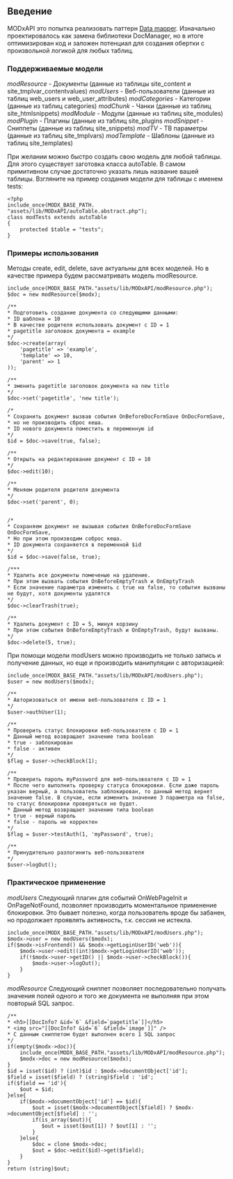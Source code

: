 ## Введение
MODxAPI это попытка реализовать паттерн [Data mapper](https://en.wikipedia.org/wiki/Data_mapper_pattern).
Изначально проектировалось как замена библиотеки DocManager, но в итоге оптимизирован код и заложен потенциал для создания обертки с произвольной логикой для любых таблиц.

### Поддерживаемые модели
*modResource* - Документы (данные из таблицы site_content и site_tmplvar_contentvalues)
*modUsers* - Веб-пользователи (данные из таблиц web_users и web_user_attributes)
*modCategories* - Категории (данные из таблиц categories)
*modChunk* - Чанки (данные из таблиц site_htmlsnippets)
*modModule* - Модули (данные из таблиц site_modules)
*modPlugin* - Плагины (данные из таблиц site_plugins
*modSnippet* - Сниппеты (данные из таблиц site_snippets)
*modTV* - ТВ параметры (данные из таблиц site_tmplvars)
*modTemplate* - Шаблоны (данные из таблиц site_templates)

При желании можно быстро создать свою модель для любой таблицы. Для этого существует заготовка класса autoTable. В самом примитивном случае достаточно указать лишь название вашей таблицы. Взгляните на пример создания модели для таблицы с именем tests:
```
<?php
include_once(MODX_BASE_PATH. "assets/lib/MODxAPI/autoTable.abstract.php");
class modTests extends autoTable
{
    protected $table = "tests";
}
```

### Примеры использования
Методы create, edit, delete, save актуальны для всех моделей. Но в качестве примера будем рассматривать модель modResource.

```
include_once(MODX_BASE_PATH."assets/lib/MODxAPI/modResource.php");
$doc = new modResource($modx);

/** 
* Подготовить создание документа со следующими данными:
* ID шаблона = 10
* В качестве родителя использовать документ с ID = 1
* pagetitle заголовок документа = example
*/
$doc->create(array(
	'pagetitle' => 'example',
	'template' => 10,
	'parent' => 1
));

/** 
* зменить pagetitle заголовок документа на new title 
*/
$doc->set('pagetitle', 'new title');

/*
* Сохранить документ вызвав события OnBeforeDocFormSave OnDocFormSave,
* но не производить сброс кеша. 
* ID нового документа поместить в переменную id
*/
$id = $doc->save(true, false);

/** 
* Открыть на редактирование документ с ID = 10 
*/ 
$doc->edit(10);

/** 
* Меняем родителя родителя документа
*/
$doc->set('parent', 0);


/*
* Сохраняем документ не вызывая события OnBeforeDocFormSave OnDocFormSave,
* Но при этом производим соброс кеша.
* ID документа сохраняется в переменной $id
*/
$id = $doc->save(false, true);

/***
* Удалить все документы помеченые на удаление.
* При этом вызвать события OnBeforeEmptyTrash и OnEmptyTrash
* Если значение параметра изменить с true на false, то события вызваны не будут, хотя документы удалятся
*/
$doc->clearTrash(true);

/** 
* Удалить документ с ID = 5, минуя корзину
* При этом события OnBeforeEmptyTrash и OnEmptyTrash, будут вызваны.
*/
$doc->delete(5, true);
```

При помощи модели modUsers можно производить не только запись и получение данных, но еще и производить манипуляции с авторизацией:
```
include_once(MODX_BASE_PATH."assets/lib/MODxAPI/modUsers.php");
$user = new modUsers($modx);

/**
* Авторизоваться от имени веб-пользователя с ID = 1
*/
$user->authUser(1);

/**
* Проверить статус блокировки веб-пользователя с ID = 1 
* Данный метод возвращает значение типа boolean
* true - заблокирован
* false - активен
*/
$flag = $user->checkBlock(1);

/**
* Проверить пароль myPassword для веб-пользвоателя с ID = 1 
* После чего выполнить проверку статуса блокировки. Если даже пароль указан верный, а пользователь заблокирован, то данный метод вернет значение false. В случае, если изменить значение 3 параметра на false, то статус блокировки проверяться не будет.
* Данный метод возвращает значение типа boolean
* true - верный пароль
* false - пароль не корректен
*/
$flag = $user->testAuth(1, 'myPassword', true);

/**
* Принудительно разлогинить веб-пользователя
*/
$user->logOut();
```


### Практическое применение
*modUsers*
Следующий плагин для событий OnWebPageInit и OnPageNotFound, позволяет производить моментальное применение блокировки. Это бывает полезно, когда пользователь вроде бы забанен, но продолжает проявлять активность, т.к. сессия не истекла.
```
include_once(MODX_BASE_PATH."assets/lib/MODxAPI/modUsers.php");
$modx->user = new modUsers($modx);
if($modx->isFrontend() && $modx->getLoginUserID('web')){
	$modx->user->edit((int)$modx->getLoginUserID('web'));
	if(!$modx->user->getID() || $modx->user->checkBlock()){
		$modx->user->logOut();
	}
}
```

*modResource*
Следующий сниппет позволяет последовательно получать значения полей одного и того же документа не выполняя при этом повторый SQL запрос.
```
/**
* <h5>[[DocInfo? &id=`6` &field=`pagetitle`]]</h5>
* <img src="[[DocInfo? &id=`6` &field=`image`]]" />
* С данным сниппетом будет выполнен всего 1 SQL запрос
*/
if(empty($modx->doc)){
	include_once(MODX_BASE_PATH."assets/lib/MODxAPI/modResource.php");
	$modx->doc = new modResource($modx);
}
$id = isset($id) ? (int)$id : $modx->documentObject['id'];
$field = isset($field) ? (string)$field : 'id';
if($field == 'id'){
    $out = $id;
}else{
    if($modx->documentObject['id'] == $id){
        $out = isset($modx->documentObject[$field]) ? $modx->documentObject[$field] : '';
        if(is_array($out)){
           $out = isset($out[1]) ? $out[1] : '';
        }
    }else{
		$doc = clone $modx->doc;
        $out = $doc->edit($id)->get($field);
    }
}
return (string)$out;
```